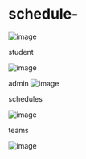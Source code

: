 # schedule-

![image](https://github.com/user-attachments/assets/196ec587-4e57-4fdf-95a8-1d7aca4d80e3)

student

![image](https://github.com/user-attachments/assets/5c6363b5-0a29-42ae-8f5d-3e8a3f78ae6f)

admin
![image](https://github.com/user-attachments/assets/4bbd4f73-1607-4ee0-8e1c-a6aa60a77d40)

schedules

![image](https://github.com/user-attachments/assets/36b42976-4747-4f73-b561-5e90b031d1a2)

teams

![image](https://github.com/user-attachments/assets/3fa26ebd-ed08-4c90-803d-df1441718252)


